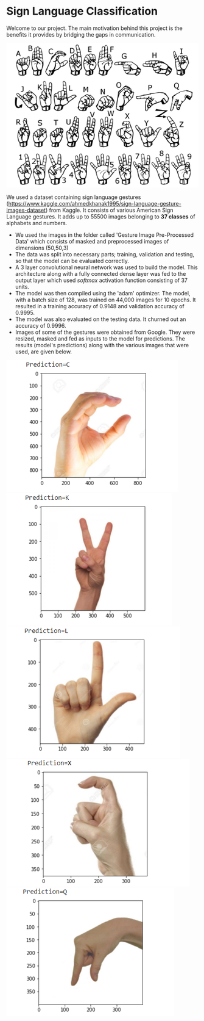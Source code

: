 # Sign Language Classification
Welcome to our project. The main motivation behind this project is the benefits it provides by bridging the gaps in communication.

![American Sign Language](/outputs/asl.png)

We used a dataset containing sign language gestures (https://www.kaggle.com/ahmedkhanak1995/sign-language-gesture-images-dataset) from Kaggle. It consists of various American Sign Language gestures. It adds up to 55500 images belonging to **37 classes** of alphabets and numbers.

- We used the images in the folder called 'Gesture Image Pre-Processed Data' which consists of masked and preprocessed images of dimensions (50,50,3)
- The data was split into necessary parts; training, validation and testing, so that the model can be evaluated correctly.
- A 3 layer convolutional neural network was used to build the model. This architecture along with a fully connected dense layer was fed to the output layer which used *softmax* activation function consisting of 37 units.
- The model was then compiled using the 'adam' optimizer. The model, with a batch size of 128, was trained on 44,000 images for 10 epochs. It resulted in a training accuracy of 0.9148 and validation accuracy of 0.9995.
- The model was also evaluated on the testing data. It churned out an accuracy of 0.9996.
- Images of some of the gestures were obtained from Google. They were resized, masked and fed as inputs to the model for predictions. The results (model's predictions) along with the various images that were used, are given below.


![output 1](/outputs/1.png)
![output 2](/outputs/2.png)
![output 2](/outputs/3.png)
![output 2](/outputs/4.png)
![output 2](/outputs/5.png)
